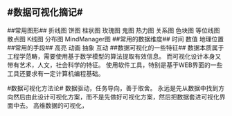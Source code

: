 #数据可视化摘记#
----------
##常用图形##
折线图
饼图
柱状图
玫瑰图
鬼图
热力图
关系图
色块图
等位线图
散点图
K线图
分布图
MindManager图
##常用的数据维度##
时间
数值
地理位置
##常用的手段##
高亮
动画
抽象
互动
##数据可视化的一些特征##
数据本质属于工程学范畴，需要使用基于数学模型的算法提取有效信息。
而可视化设计本身又带有艺术，人文，社会科学的特征。
使用软件工具，特别是基于WEB界面的一些工具还要求有一定计算机编程基础。

#数据可视化方法论#
数据驱动，任务导向，善于取舍。
永远是先从数据中找到方向然后由此设计可视化方案，而不是先做好可视化方案，然后把数据套进可视化界面中去。
高维数据的可视化，